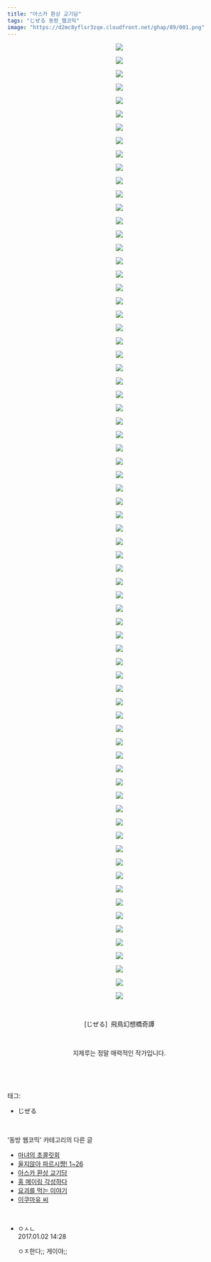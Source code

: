 ```yaml
---
title: "아스카 환상 교기담"
tags: "じぜる 동방_웹코믹"
image: "https://d2mc8yflsr3zqe.cloudfront.net/ghap/89/001.png"
---
```

<div class="article">
<p style="text-align: center; clear: none; float: none;"><img src="{{ site.imgserver2 }}/ghap/89/001.png"/></p>
<p style="text-align: center; clear: none; float: none;"><img src="{{ site.imgserver2 }}/ghap/89/002.png"/></p>
<p style="text-align: center; clear: none; float: none;"><img src="{{ site.imgserver2 }}/ghap/89/003.png"/></p>
<p style="text-align: center; clear: none; float: none;"><img src="{{ site.imgserver2 }}/ghap/89/004.png"/></p>
<p style="text-align: center; clear: none; float: none;"><img src="{{ site.imgserver2 }}/ghap/89/005.png"/></p>
<p style="text-align: center; clear: none; float: none;"><img src="{{ site.imgserver2 }}/ghap/89/006.png"/></p>
<p style="text-align: center; clear: none; float: none;"><img src="{{ site.imgserver2 }}/ghap/89/007.png"/></p>
<p style="text-align: center; clear: none; float: none;"><img src="{{ site.imgserver2 }}/ghap/89/008.png"/></p>
<p style="text-align: center; clear: none; float: none;"><img src="{{ site.imgserver2 }}/ghap/89/009.png"/></p>
<p style="text-align: center; clear: none; float: none;"><img src="{{ site.imgserver2 }}/ghap/89/010.png"/></p>
<p style="text-align: center; clear: none; float: none;"><img src="{{ site.imgserver2 }}/ghap/89/011.png"/></p>
<p style="text-align: center; clear: none; float: none;"><img src="{{ site.imgserver2 }}/ghap/89/012.png"/></p>
<p style="text-align: center; clear: none; float: none;"><img src="{{ site.imgserver2 }}/ghap/89/013.png"/></p>
<p style="text-align: center; clear: none; float: none;"><img src="{{ site.imgserver2 }}/ghap/89/014.png"/></p>
<p style="text-align: center; clear: none; float: none;"><img src="{{ site.imgserver2 }}/ghap/89/015.png"/></p>
<p style="text-align: center; clear: none; float: none;"><img src="{{ site.imgserver2 }}/ghap/89/016.png"/></p>
<p style="text-align: center; clear: none; float: none;"><img src="{{ site.imgserver2 }}/ghap/89/017.png"/></p>
<p style="text-align: center; clear: none; float: none;"><img src="{{ site.imgserver2 }}/ghap/89/018.png"/></p>
<p style="text-align: center; clear: none; float: none;"><img src="{{ site.imgserver2 }}/ghap/89/019.png"/></p>
<p style="text-align: center; clear: none; float: none;"><img src="{{ site.imgserver2 }}/ghap/89/020.png"/></p>
<p style="text-align: center; clear: none; float: none;"><img src="{{ site.imgserver2 }}/ghap/89/021.png"/></p>
<p style="text-align: center; clear: none; float: none;"><img src="{{ site.imgserver2 }}/ghap/89/022.png"/></p>
<p style="text-align: center; clear: none; float: none;"><img src="{{ site.imgserver2 }}/ghap/89/023.png"/></p>
<p style="text-align: center; clear: none; float: none;"><img src="{{ site.imgserver2 }}/ghap/89/024.png"/></p>
<p style="text-align: center; clear: none; float: none;"><img src="{{ site.imgserver2 }}/ghap/89/025.png"/></p>
<p style="text-align: center; clear: none; float: none;"><img src="{{ site.imgserver2 }}/ghap/89/026.png"/></p>
<p style="text-align: center; clear: none; float: none;"><img src="{{ site.imgserver2 }}/ghap/89/027.png"/></p>
<p style="text-align: center; clear: none; float: none;"><img src="{{ site.imgserver2 }}/ghap/89/028.png"/></p>
<p style="text-align: center; clear: none; float: none;"><img src="{{ site.imgserver2 }}/ghap/89/029.png"/></p>
<p style="text-align: center; clear: none; float: none;"><img src="{{ site.imgserver2 }}/ghap/89/030.png"/></p>
<p style="text-align: center; clear: none; float: none;"><img src="{{ site.imgserver2 }}/ghap/89/031.png"/></p>
<p style="text-align: center; clear: none; float: none;"><img src="{{ site.imgserver2 }}/ghap/89/032.png"/></p>
<p style="text-align: center; clear: none; float: none;"><img src="{{ site.imgserver2 }}/ghap/89/033.png"/></p>
<p style="text-align: center; clear: none; float: none;"><img src="{{ site.imgserver2 }}/ghap/89/034.png"/></p>
<p style="text-align: center; clear: none; float: none;"><img src="{{ site.imgserver2 }}/ghap/89/035.png"/></p>
<p style="text-align: center; clear: none; float: none;"><img src="{{ site.imgserver2 }}/ghap/89/036.png"/></p>
<p style="text-align: center; clear: none; float: none;"><img src="{{ site.imgserver2 }}/ghap/89/037.png"/></p>
<p style="text-align: center; clear: none; float: none;"><img src="{{ site.imgserver2 }}/ghap/89/038.png"/></p>
<p style="text-align: center; clear: none; float: none;"><img src="{{ site.imgserver2 }}/ghap/89/039.png"/></p>
<p style="text-align: center; clear: none; float: none;"><img src="{{ site.imgserver2 }}/ghap/89/040.png"/></p>
<p style="text-align: center; clear: none; float: none;"><img src="{{ site.imgserver2 }}/ghap/89/041.png"/></p>
<p style="text-align: center; clear: none; float: none;"><img src="{{ site.imgserver2 }}/ghap/89/042.png"/></p>
<p style="text-align: center; clear: none; float: none;"><img src="{{ site.imgserver2 }}/ghap/89/043.png"/></p>
<p style="text-align: center; clear: none; float: none;"><img src="{{ site.imgserver2 }}/ghap/89/044.png"/></p>
<p style="text-align: center; clear: none; float: none;"><img src="{{ site.imgserver2 }}/ghap/89/045.png"/></p>
<p style="text-align: center; clear: none; float: none;"><img src="{{ site.imgserver2 }}/ghap/89/046.png"/></p>
<p style="text-align: center; clear: none; float: none;"><img src="{{ site.imgserver2 }}/ghap/89/047.png"/></p>
<p style="text-align: center; clear: none; float: none;"><img src="{{ site.imgserver2 }}/ghap/89/048.png"/></p>
<p style="text-align: center; clear: none; float: none;"><img src="{{ site.imgserver2 }}/ghap/89/049.png"/></p>
<p style="text-align: center; clear: none; float: none;"><img src="{{ site.imgserver2 }}/ghap/89/050.png"/></p>
<p style="text-align: center; clear: none; float: none;"><img src="{{ site.imgserver2 }}/ghap/89/051.png"/></p>
<p style="text-align: center; clear: none; float: none;"><img src="{{ site.imgserver2 }}/ghap/89/052.png"/></p>
<p style="text-align: center; clear: none; float: none;"><img src="{{ site.imgserver2 }}/ghap/89/053.png"/></p>
<p style="text-align: center; clear: none; float: none;"><img src="{{ site.imgserver2 }}/ghap/89/054.png"/></p>
<p style="text-align: center; clear: none; float: none;"><img src="{{ site.imgserver2 }}/ghap/89/055.png"/></p>
<p style="text-align: center; clear: none; float: none;"><img src="{{ site.imgserver2 }}/ghap/89/056.png"/></p>
<p style="text-align: center; clear: none; float: none;"><img src="{{ site.imgserver2 }}/ghap/89/057.png"/></p>
<p style="text-align: center; clear: none; float: none;"><img src="{{ site.imgserver2 }}/ghap/89/058.png"/></p>
<p style="text-align: center; clear: none; float: none;"><img src="{{ site.imgserver2 }}/ghap/89/059.png"/></p>
<p style="text-align: center; clear: none; float: none;"><img src="{{ site.imgserver2 }}/ghap/89/060.png"/></p>
<p style="text-align: center; clear: none; float: none;"><img src="{{ site.imgserver2 }}/ghap/89/061.png"/></p>
<p style="text-align: center; clear: none; float: none;"><img src="{{ site.imgserver2 }}/ghap/89/062.png"/></p>
<p style="text-align: center; clear: none; float: none;"><img src="{{ site.imgserver2 }}/ghap/89/063.png"/></p>
<p style="text-align: center; clear: none; float: none;"><img src="{{ site.imgserver2 }}/ghap/89/064.png"/></p>
<p style="text-align: center; clear: none; float: none;"><img src="{{ site.imgserver2 }}/ghap/89/065.png"/></p>
<p style="text-align: center; clear: none; float: none;"><img src="{{ site.imgserver2 }}/ghap/89/066.png"/></p>
<p style="text-align: center; clear: none; float: none;"><img src="{{ site.imgserver2 }}/ghap/89/067.png"/></p>
<p style="text-align: center; clear: none; float: none;"><img src="{{ site.imgserver2 }}/ghap/89/068.png"/></p>
<p style="text-align: center; clear: none; float: none;"><img src="{{ site.imgserver2 }}/ghap/89/069.png"/></p>
<p style="text-align: center; clear: none; float: none;"><img src="{{ site.imgserver2 }}/ghap/89/070.png"/></p>
<p style="text-align: center; clear: none; float: none;"><img src="{{ site.imgserver2 }}/ghap/89/071.png"/></p>
<p style="text-align: center; clear: none; float: none;"><img src="{{ site.imgserver2 }}/ghap/89/072.png"/></p>
<p style="text-align: center; clear: none; float: none;"><br/></p>
<p style="text-align: center; clear: none; float: none;">[じぜる]  飛鳥幻想橋奇譚</p>
<p style="text-align: center; clear: none; float: none;"><br/></p>
<p style="text-align: center; clear: none; float: none;">지제루는 정말 매력적인 작가입니다.</p>
<p><br/></p>
</div><br/>
<div class="tagTrail">
<p>태그: </p>
<ul>
<li>じぜる</li>
</ul>
</div><br/>
<div class="another">
<p>'동방 웹코믹' 카테고리의 다른 글</p>
<ul>
<li><a href="/ghap_140">마녀의 초콜릿회</a></li>
<li><a href="/ghap_103">울지않아 파르시쨩! 1~26</a></li>
<li><a href="/ghap_89">아스카 환상 교기담</a></li>
<li><a href="/ghap_88">홍 메이링 각성하다</a></li>
<li><a href="/ghap_57">요괴를 먹는 이야기</a></li>
<li><a href="/ghap_54">이쿠마유 씨</a></li>
</ul>
</div><br/>
<div class="cb_module cb_fluid">
<div class="cb_wrt cb_profile">
<div class="comment">
<ul>
<li class="cb_thumb_off" id="comment14881523">
<div class="cb_comment_area">
<div class="cb_info_area">
<div class="cb_section">
<span class="cb_nick_name">ㅇㅅㄴ</span>
</div>
<div class="cb_section">
<span class="cb_date">2017.01.02 14:28 </span>
</div>
</div>
<div class="cb_dsc_comment">
<p class="cb_dsc">
											ㅇㅈ한다;; 게이야;; 
										</p>
</div>
</div></li>
</ul>
</div>
</div><!-- commentList close -->
</div><br/>

